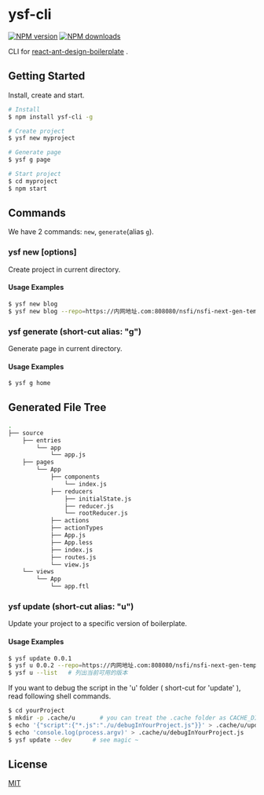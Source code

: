 
# ysf-cli

[![NPM version](https://img.shields.io/npm/v/ysf-cli.svg?style=flat)](https://npmjs.org/package/ysf-cli)
[![NPM downloads](http://img.shields.io/npm/dm/ysf-cli.svg?style=flat)](https://npmjs.org/package/ysf-cli)

CLI for [react-ant-design-boilerplate](https://github.com/NSFI/react-ant-design-boilerplate) .

## Getting Started

Install, create and start.

```bash
# Install
$ npm install ysf-cli -g

# Create project
$ ysf new myproject

# Generate page
$ ysf g page

# Start project
$ cd myproject
$ npm start
```

## Commands

We have 2 commands: `new`, `generate`(alias `g`).

### ysf new [options]

Create project in current directory.

#### Usage Examples

```bash
$ ysf new blog
$ ysf new blog --repo=https://内网地址.com:808080/nsfi/nsfi-next-gen-template.git
```

### ysf generate <page> (short-cut alias: "g")

Generate page in current directory. 

#### Usage Examples

```bash
$ ysf g home
```

## Generated File Tree

```bash
.
├── source                    
    ├── entries            
        └── app     
        	└── app.js     
    ├── pages         
        └── App     
    		├── components    
    			└── index.js       
    		├── reducers    
	    		├── initialState.js    
	    		├── reducer.js    
    			└── rootReducer.js      
    		├── actions       
    		├── actionTypes  
    		├── App.js      
    		├── App.less   
    		├── index.js   
    		├── routes.js   
    		└── view.js          
	└── views          
	    └── App     
	    	└── app.ftl    
```

### ysf update <version> (short-cut alias: "u")

Update your project to a specific version of boilerplate. 

#### Usage Examples

```bash
$ ysf update 0.0.1
$ ysf u 0.0.2 --repo=https://内网地址.com:808080/nsfi/nsfi-next-gen-template.git
$ ysf u --list   # 列出当前可用的版本
```

If you want to debug the script in the 'u' folder ( short-cut for 'update' ), read following shell commands.

```bash
$ cd yourProject
$ mkdir -p .cache/u       # you can treat the .cache folder as CACHE_DIR 
$ echo '{"script":{"*.js":"./u/debugInYourProject.js"}}' > .cache/u/update.json
$ echo 'console.log(process.argv)' > .cache/u/debugInYourProject.js
$ ysf update --dev      # see magic ~
```

## License

[MIT](https://tldrlegal.com/license/mit-license)
